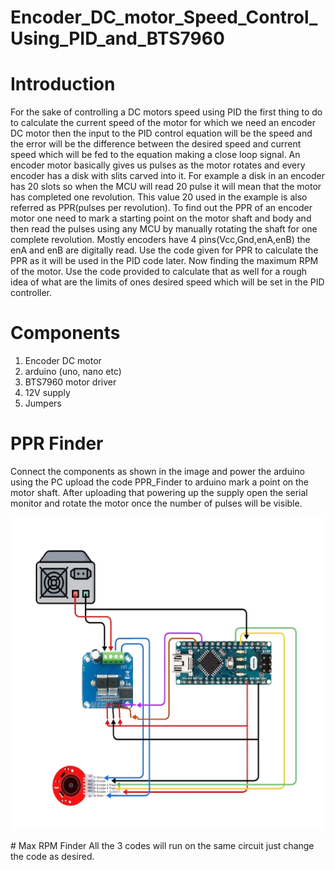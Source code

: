 # Encoder_DC_motor_Speed_Control_Using_PID_and_BTS7960
# Introduction
  For the sake of controlling a DC motors speed using PID the first thing to do to calculate the current speed of the motor for which we need an encoder DC motor then the input to the PID control equation will be the speed and the error will be the difference between the desired speed and current speed which will be fed to the equation making a close loop signal. An encoder motor basically gives us pulses as the motor rotates and every encoder has a disk with slits carved into it. For example a disk in an encoder has 20 slots so when the MCU will read 20 pulse it will mean that the motor has completed one revolution. This value 20 used in the example is also referred as PPR(pulses per revolution).
  To find out the PPR of an encoder motor one need to mark a starting point on the motor shaft and body and then read the pulses using any MCU by manually rotating the shaft for one complete revolution. Mostly encoders have 4 pins(Vcc,Gnd,enA,enB) the enA and enB are digitally read. Use the code given for PPR to calculate the PPR as it will be used in the PID code later.
  Now finding the maximum RPM of the motor. Use the code provided to calculate that as well for a rough idea of what are the limits of ones desired speed which will be set in the PID controller. 
# Components
  1. Encoder DC motor
  2. arduino (uno, nano etc)
  3. BTS7960 motor driver
  4. 12V supply
  5. Jumpers
# PPR Finder
  Connect the components as shown in the image and power the arduino using the PC upload the code PPR_Finder to arduino mark a point on the motor shaft. After uploading that powering up the supply open the serial monitor and rotate the motor once the number of pulses will be visible.
  <p align="center">
<img src="https://github.com/Shahkaar/Encoder_DC_motor_Speed_Control_Using_PID_and_BTS7960/blob/main/graphics/Blank_board-removebg-preview.png" width="500" height="500" />
</p>
# Max RPM Finder
  All the 3 codes will run on the same circuit just change the code as desired.
